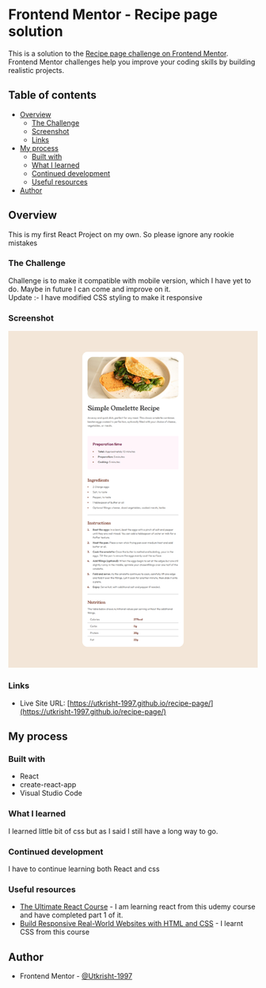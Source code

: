 # Frontend Mentor - Recipe page solution

This is a solution to the [Recipe page challenge on Frontend Mentor](https://www.frontendmentor.io/challenges/recipe-page-KiTsR8QQKm). Frontend Mentor challenges help you improve your coding skills by building realistic projects.

## Table of contents

- [Overview](#overview)
  - [The Challenge](#the-challenge)
  - [Screenshot](#screenshot)
  - [Links](#links)
- [My process](#my-process)
  - [Built with](#built-with)
  - [What I learned](#what-i-learned)
  - [Continued development](#continued-development)
  - [Useful resources](#useful-resources)
- [Author](#author)

## Overview

This is my first React Project on my own. So please ignore any rookie mistakes

### The Challenge

Challenge is to make it compatible with mobile version, which I have yet to do. Maybe in future I can come and improve on it.  
Update :- I have modified CSS styling to make it responsive

### Screenshot

![](./Frontend%20Mentor%20-%20Recipe%20page.png)

### Links

- Live Site URL: [https://utkrisht-1997.github.io/recipe-page/](https://utkrisht-1997.github.io/recipe-page/)

## My process

### Built with

- React
- create-react-app
- Visual Studio Code

### What I learned

I learned little bit of css but as I said I still have a long way to go.

### Continued development

I have to continue learning both React and css

### Useful resources

- [The Ultimate React Course](https://www.udemy.com/course/the-ultimate-react-course/?kw=React&src=sac) - I am learning react from this udemy course and have completed part 1 of it.
- [Build Responsive Real-World Websites with HTML and CSS](https://www.udemy.com/course/design-and-develop-a-killer-website-with-html5-and-css3/) - I learnt CSS from this course

## Author

- Frontend Mentor - [@Utkrisht-1997](https://www.frontendmentor.io/profile/Utkrisht-1997)
